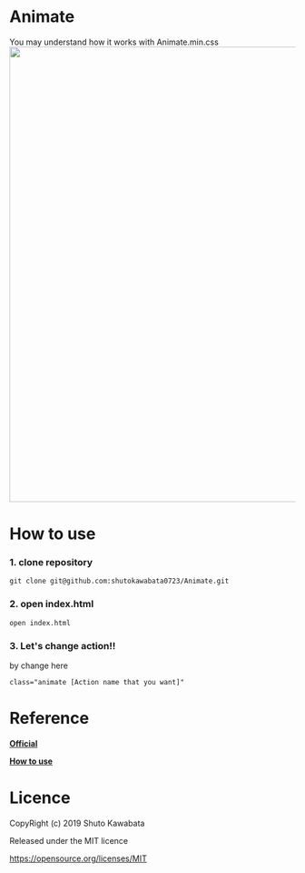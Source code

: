 # Animate
You may understand how it works with Animate.min.css
<img src="https://github.com/shutokawabata0723/ForU/blob/master/ouen.gif" width="800">

# How to use

### 1. clone repository
```
git clone git@github.com:shutokawabata0723/Animate.git
```

### 2. open index.html
```
open index.html
```

### 3. Let's change action!!
by change here
```
class="animate [Action name that you want]"
```

# Reference
**[Official](https://daneden.github.io/animate.css/)**

**[How to use](http://bashalog.c-brains.jp/14/07/17-095900.php)**

# Licence
CopyRight (c) 2019 Shuto Kawabata

Released under the MIT licence

https://opensource.org/licenses/MIT
